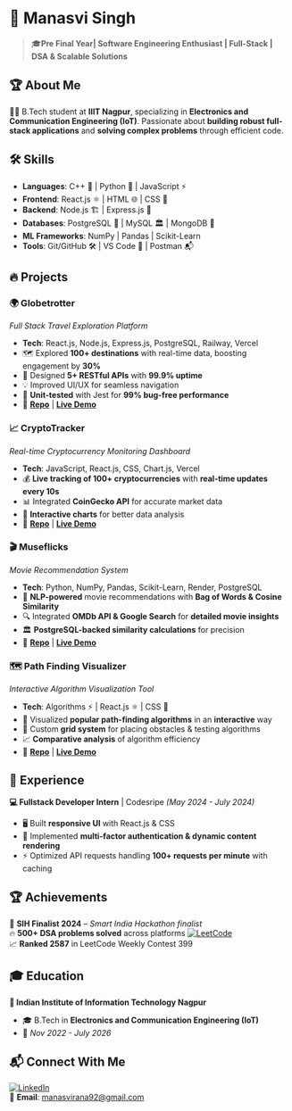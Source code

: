 # 🚀 Manasvi Singh  
> 🎓**Pre Final Year| Software Engineering Enthusiast | Full-Stack | DSA & Scalable Solutions**  

## 🏆 About Me  
👨‍🎓 B.Tech student at **IIIT Nagpur**, specializing in **Electronics and Communication Engineering (IoT)**. Passionate about **building robust full-stack applications** and **solving complex problems** through efficient code.  

## 🛠️ Skills  
- **Languages**: C++ 🚀 | Python 🐍 | JavaScript ⚡  
- **Frontend**: React.js ⚛️ | HTML 🌐 | CSS 🎨  
- **Backend**: Node.js 🏗️ | Express.js 🚀  
- **Databases**: PostgreSQL 🐘 | MySQL 🏛️ | MongoDB 🍃
- **ML Frameworks**: NumPy | Pandas | Scikit-Learn  
- **Tools**: Git/GitHub 🛠️ | VS Code 🔵 | Postman 📬  

## 🔥 Projects  

### 🌍 Globetrotter  
*Full Stack Travel Exploration Platform*  
- **Tech**: React.js, Node.js, Express.js, PostgreSQL, Railway, Vercel  
- 🗺️ Explored **100+ destinations** with real-time data, boosting engagement by **30%**  
- 📡 Designed **5+ RESTful APIs** with **99.9% uptime**  
- 💡 Improved UI/UX for seamless navigation  
- 🧪 **Unit-tested** with Jest for **99% bug-free performance**  
- 🔗 **[Repo](https://github.com/manasvirana/Fullstack-Gaming-Web-App)** | **[Live Demo](https://fullstack-gaming-web-app.vercel.app/)**  

### 📈 CryptoTracker  
*Real-time Cryptocurrency Monitoring Dashboard*  
- **Tech**: JavaScript, React.js, CSS, Chart.js, Vercel  
- 💰 **Live tracking of 100+ cryptocurrencies** with **real-time updates every 10s**  
- 📊 Integrated **CoinGecko API** for accurate market data  
- 🎨 **Interactive charts** for better data analysis  
- 🔗 **[Repo](https://github.com/manasvirana/CryptoTrack)** | **[Live Demo](https://cryptotracker-gules-seven.vercel.app/)**  

### 🎬 Museflicks  
*Movie Recommendation System*  
- **Tech**: Python, NumPy, Pandas, Scikit-Learn, Render, PostgreSQL  
- 🤖 **NLP-powered** movie recommendations with **Bag of Words & Cosine Similarity**  
- 🔍 Integrated **OMDb API & Google Search** for **detailed movie insights**  
- 🏛️ **PostgreSQL-backed similarity calculations** for precision  
- 🔗 **[Repo](https://github.com/manasvirana/Museflicks/tree/master)** | **[Live Demo](https://museflicks.onrender.com/)**  

### 🗺️ Path Finding Visualizer  
*Interactive Algorithm Visualization Tool*  
- **Tech**: Algorithms ⚡ | React.js ⚛️ | CSS 🎨  
- 🏁 Visualized **popular path-finding algorithms** in an **interactive** way  
- 🚧 Custom **grid system** for placing obstacles & testing algorithms  
- 📈 **Comparative analysis** of algorithm efficiency  
- 🔗 **[Repo](https://github.com/manasvirana/Path-Finding)** | **[Live Demo](https://pathfindingvisualizer-acc9b.web.app/astar)**  

## 💼 Experience  

**💻 Fullstack Developer Intern** | Codesripe *(May 2024 - July 2024)*  
- 🖥️ Built **responsive UI** with React.js & CSS  
- 🔐 Implemented **multi-factor authentication & dynamic content rendering**  
- ⚡ Optimized API requests handling **100+ requests per minute** with caching  

## 🏆 Achievements  
🏅 **SIH Finalist 2024** – *Smart India Hackathon finalist*  
🔥 **500+ DSA problems solved** across platforms
[![LeetCode](https://img.shields.io/badge/LeetCode-FFA116?style=for-the-badge&logo=leetcode&logoColor=black)](https://leetcode.com/u/manasviii/)  
📈 **Ranked 2587** in LeetCode Weekly Contest 399  
 

## 🎓 Education  
**📍 Indian Institute of Information Technology Nagpur**  
- 🎓 B.Tech in **Electronics and Communication Engineering (IoT)**  
- 📅 *Nov 2022 - July 2026*  

## 📬 Connect With Me  
[![LinkedIn](https://img.shields.io/badge/LinkedIn-0A66C2?style=for-the-badge&logo=linkedin&logoColor=white)](https://www.linkedin.com/in/manasvi-singh-499910269)  
📧 **Email**: [manasvirana92@gmail.com](mailto:manasvirana92@gmail.com)  
